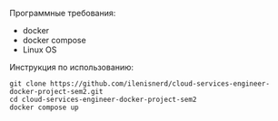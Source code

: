 Программные требования:
- docker
- docker compose
- Linux OS

Инструкция по использованию:
```
git clone https://github.com/ilenisnerd/cloud-services-engineer-docker-project-sem2.git
cd cloud-services-engineer-docker-project-sem2
docker compose up
```
